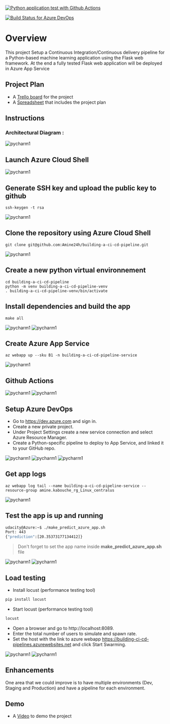 [![Python application test with Github Actions](https://github.com/Amine24h/building-a-ci-cd-pipeline/actions/workflows/pythonapp.yml/badge.svg)](https://github.com/Amine24h/building-a-ci-cd-pipeline/actions/workflows/pythonapp.yml)

[![Build Status for Azure DevOps](https://dev.azure.com/aminekabouche/building-a-ci-cd-pipeline/_apis/build/status/Amine24h.building-a-ci-cd-pipeline?branchName=main)](https://dev.azure.com/aminekabouche/building-a-ci-cd-pipeline/_build/latest?definitionId=6&branchName=main)

# Overview
This project Setup a Continuous Integration/Continuous delivery pipeline for a Python-based machine learning application using the Flask web framework. At the end a fully tested Flask web application will be deployed in Azure App Service

## Project Plan
* A [Trello board](https://trello.com/b/HQVQEKxr/buildingcicdpipeline) for the project
* A [Spreadsheet](project-plan.xlsx) that includes the project plan

## Instructions

### Architectural Diagram :

![pycharm1](images/architecture.png)

## Launch Azure Cloud Shell

![pycharm1](images/launch-azure-cloud-shell.png)

## Generate SSH key and upload the public key to github

```
ssh-keygen -t rsa
```
![pycharm1](images/add-ssh-key-to-github.png)

## Clone the repository using Azure Cloud Shell

```
git clone git@github.com:Amine24h/building-a-ci-cd-pipeline.git
```
![pycharm1](images/project-cloned-into-azure-cloud-shell.png)

## Create a new python virtual environnement

```
cd building-a-ci-cd-pipeline
python -m venv building-a-ci-cd-pipeline-venv
. building-a-ci-cd-pipeline-venv/bin/activate
```

## Install dependencies and build the app

```
make all
```
![pycharm1](images/make-all-1.png)
![pycharm1](images/make-all-2.png)

## Create Azure App Service

```
az webapp up --sku B1 -n building-a-ci-cd-pipeline-service
```
![pycharm1](images/create-azure-app-service.png)

## Github Actions

![pycharm1](images/github-actions.png)
![pycharm1](images/successful-run-github-actions.png)

## Setup Azure DevOps

- Go to https://dev.azure.com and sign in.
- Create a new private project.
- Under Project Settings create a new service connection and select Azure Resource Manager.
- Create a Python-specific pipeline to deploy to App Service, and linked it to your GitHub repo.

![pycharm1](images/jobs-run-git.png)
![pycharm1](images/successful-run-azure-pipelines.png)
![pycharm1](images/deployed-app.png)

## Get app logs

```
az webapp log tail --name building-a-ci-cd-pipeline-service --resource-group amine.kabouche_rg_Linux_centralus
```
![pycharm1](images/appservice-logs.png)

## Test the app is up and running

```bash
udacity@Azure:~$ ./make_predict_azure_app.sh
Port: 443
{"prediction":[20.35373177134412]}
```

> Don't forget to set the app name inside **make_predict_azure_app.sh** file

![pycharm1](images/make-predictions.png)
![pycharm1](images/app-running-on-azure-app-service.png)

## Load testing

- Install locust (performance testing tool)
```bash
pip install locust
```
- Start locust (performance testing tool)
```bash
locust
```
- Open a browser and go to http://localhost:8089.
- Enter the total number of users to simulate and spawn rate.
- Set the host with the link to azure webapp https://building-ci-cd-pipelines.azurewebsites.net and click Start Swarming.

![pycharm1](images/locust-setup.png)
![pycharm1](images/locust-run.png)

## Enhancements

One area that we could improve is to have multiple environments (Dev, Staging and Production) and have a pipeline for each environment.

## Demo 

* A [Video](https://www.youtube.com/watch?v=_vkSKOhtA_s) to demo the project

